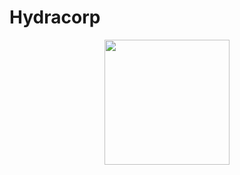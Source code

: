# Hydracorp
<div align="center">
<img src="https://user-images.githubusercontent.com/101389155/157835005-ac2e2398-5b71-47e8-9e16-54a47f67cb56.png" width="200px" />
</div>
